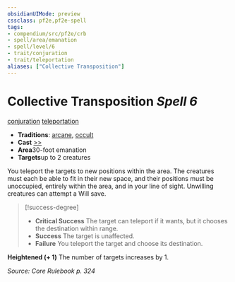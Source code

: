 ```yaml
---
obsidianUIMode: preview
cssclass: pf2e,pf2e-spell
tags:
- compendium/src/pf2e/crb
- spell/area/emanation
- spell/level/6
- trait/conjuration
- trait/teleportation
aliases: ["Collective Transposition"]
---
```

# Collective Transposition *Spell 6*   
[conjuration](../../rules/traits/conjuration.md)  [teleportation](../../rules/traits/teleportation.md)  

- **Traditions**: [arcane](../../rules/traits/arcane.md), [occult](../../rules/traits/occult.md)
- **Cast** [>>](../../rules/core-rulebook/chapter-9-playing-the-game.md#Actions "Two-Action") 
- **Area**30-foot emanation
- **Targets**up to 2 creatures

You teleport the targets to new positions within the area. The creatures must each be able to fit in their new space, and their positions must be unoccupied, entirely within the area, and in your line of sight. Unwilling creatures can attempt a Will save.

> [!success-degree] 
> - **Critical Success** The target can teleport if it wants, but it chooses the destination within range.
> - **Success** The target is unaffected.
> - **Failure** You teleport the target and choose its destination.

**Heightened (+ 1)** The number of targets increases by 1.

*Source: Core Rulebook p. 324*